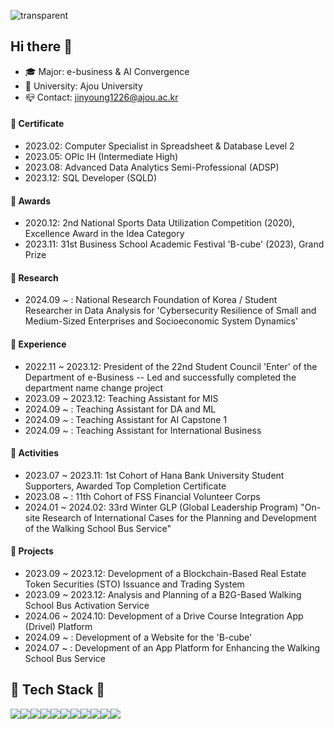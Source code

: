 ![transparent](https://capsule-render.vercel.app/api?type=waving&color=auto&fontColor=auto&text=Jinyoung's%20Page&height=200&fontSize=60)



## Hi there 👋 
- 🎓 Major: e-business & AI Convergence  
- 🏫 University: Ajou University
- 📪 Contact: jinyoung1226@ajou.ac.kr

#### 📜 Certificate
- 2023.02: Computer Specialist in Spreadsheet & Database Level 2
- 2023.05: OPIc IH (Intermediate High)
- 2023.08: Advanced Data Analytics Semi-Professional (ADSP)
- 2023.12: SQL Developer (SQLD)

#### 🏅 Awards
- 2020.12: 2nd National Sports Data Utilization Competition (2020), Excellence Award in the Idea Category
- 2023.11: 31st Business School Academic Festival 'B-cube' (2023), Grand Prize

#### 🔬 Research
- 2024.09 ~ : National Research Foundation of Korea / Student Researcher in Data Analysis for 'Cybersecurity Resilience of Small and Medium-Sized Enterprises and Socioeconomic System Dynamics'

#### 👔 Experience
- 2022.11 ~ 2023.12: President of the 22nd Student Council 'Enter' of the Department of e-Business
  -- Led and successfully completed the department name change project
- 2023.09 ~ 2023.12: Teaching Assistant for MIS
- 2024.09 ~ : Teaching Assistant for DA and ML
- 2024.09 ~ : Teaching Assistant for AI Capstone 1
- 2024.09 ~ : Teaching Assistant for International Business

#### 📍 Activities
- 2023.07 ~ 2023.11: 1st Cohort of Hana Bank University Student Supporters, Awarded Top Completion Certificate
- 2023.08 ~ : 11th Cohort of FSS Financial Volunteer Corps
- 2024.01 ~ 2024.02: 33rd Winter GLP (Global Leadership Program) "On-site Research of International Cases for the Planning and Development of the Walking School Bus Service"

#### 📗 Projects
- 2023.09 ~ 2023.12: Development of a Blockchain-Based Real Estate Token Securities (STO) Issuance and Trading System
- 2023.09 ~ 2023.12: Analysis and Planning of a B2G-Based Walking School Bus Activation Service
- 2024.06 ~ 2024.10: Development of a Drive Course Integration App (Drivel) Platform
- 2024.09 ~ : Development of a Website for the 'B-cube' 
- 2024.07 ~ : Development of an App Platform for Enhancing the Walking School Bus Service


## 🍔 Tech Stack 🍔
<div style="display:flex; flex-direction:row;">
 <img src="https://img.shields.io/badge/HTML5-E34F26?style=for-the-badge&logo=HTML5&logoColor=white">
 <img src="https://img.shields.io/badge/CSS3-1572B6?style=for-the-badge&logo=CSS3&logoColor=white">
 <img src="https://img.shields.io/badge/JavaScript-F7DF1E?style=for-the-badge&logo=JavaScript&logoColor=white">
 <br>
  <img src="https://img.shields.io/badge/React-61DAFB?style=for-the-badge&logo=React&logoColor=white">
  <img src="https://img.shields.io/badge/ReactNative-61DAFB?style=for-the-badge&logo=React&logoColor=white">
 <img src="https://img.shields.io/badge/Python-3776AB?style=for-the-badge&logo=Python&logoColor=white">
 <img src="https://img.shields.io/badge/r-%23276DC3.svg?style=for-the-badge&logo=r&logoColor=white">
  <br>
 <img src="https://img.shields.io/badge/MySQL-4479A1?style=for-the-badge&logo=MySQL&logoColor=white">
  <img src="https://img.shields.io/badge/Spring-6DB33F?style=for-the-badge&logo=Spring&logoColor=white">
  <img src="https://img.shields.io/badge/Redis-FF4438?style=for-the-badge&logo=Redis&logoColor=white">
 <br>
 <img src="https://img.shields.io/badge/git-F05032?style=for-the-badge&logo=git&logoColor=white">
</div>



















